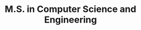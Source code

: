---
collection: education
title: "M.S. in Computer Science and Engineering"
university: "New York University"
location: "New York, NY"
permalink: /education/2020-nyu
dates: '2018-2020'
gpa: '3.95'
excerpt: "
*MS Thesis: Pose and Camera Invariant Person Reidentification and Attribute Recognition*
"
---